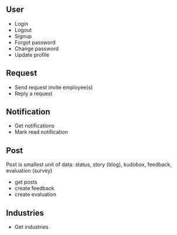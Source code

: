 ## User
- Login
- Logout
- Signup
- Forgot password
- Change password
- Update profile

## Request
- Send request invite employee(s)
- Reply a request

## Notification
- Get notifications
- Mark read notification

## Post

Post is smallest unit of data: status, story (blog), kudobox, feedback, evaluation (survey)

- get posts 
- create feedback
- create evaluation

## Industries
- Get industries
